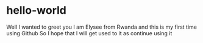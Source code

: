 # hello-world
Well I wanted to greet you
I am Elysee from Rwanda
and this is my first time using Github
So I hope that I will get used to it as 
continue using it
